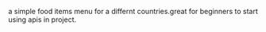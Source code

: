 a simple food items menu for a differnt countries.great for beginners to start using apis in project.
